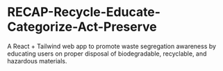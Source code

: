 # RECAP-Recycle-Educate-Categorize-Act-Preserve
A React + Tailwind web app to promote waste segregation awareness by educating users on proper disposal of biodegradable, recyclable, and hazardous materials.
